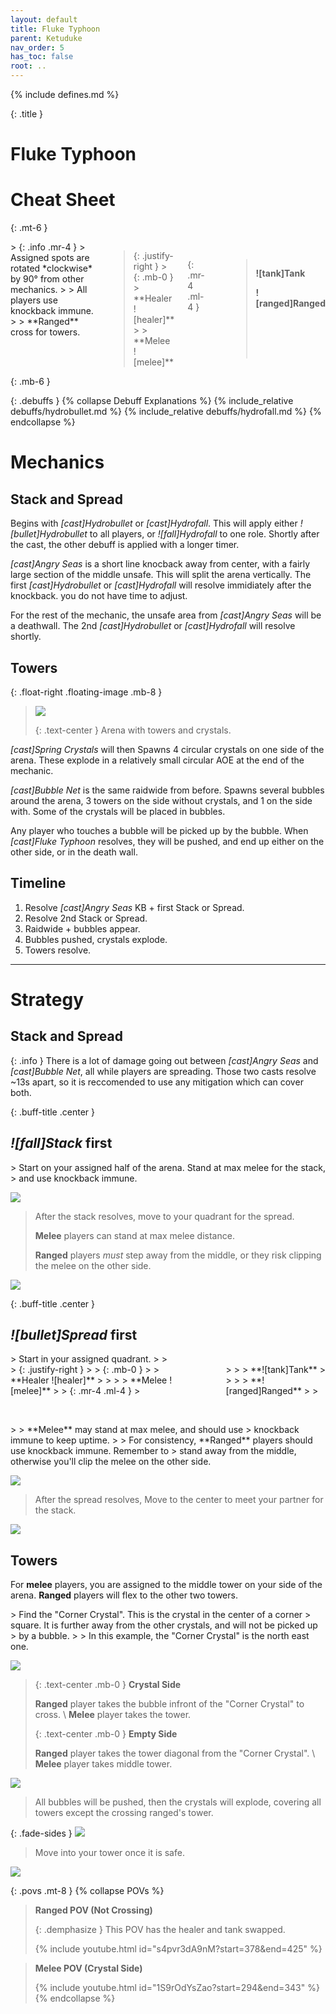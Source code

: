 ```yaml
---
layout: default
title: Fluke Typhoon
parent: Ketuduke
nav_order: 5
has_toc: false
root: ..
---
```


{% include defines.md %}

{: .title }
# Fluke Typhoon

# Cheat Sheet

{: .mt-6 }
<div class="columns borders collapse-sm" markdown="1">
> {: .info .mr-4 }
> Assigned spots are rotated *clockwise* by 90° from other mechanics.
>
> All players use knockback immune.
>
> **Ranged** cross for towers.

> <div class="columns positions" markdown="1">
> {: .justify-right }
> > {: .mb-0 }
> > **Healer ![healer]**
> >
> > **Melee ![melee]**
>
> {: .mr-4 .ml-4 }
> <div style="height: 6rem; flex-grow: 0; background-color: deepskyblue"></div>
>
> > **![tank]Tank**
> >
> > **![ranged]Ranged**
>
> </div>
</div>
{: .mb-6 }

{: .debuffs }
{% collapse Debuff Explanations %}
{% include_relative debuffs/hydrobullet.md %}
{% include_relative debuffs/hydrofall.md %}
{% endcollapse %}

# Mechanics

## Stack and Spread

Begins with *[cast]Hydrobullet* or *[cast]Hydrofall*. This will apply either
*![bullet]Hydrobullet* to all players, or *![fall]Hydrofall* to one role.
Shortly after the cast, the other debuff is applied with a longer timer.

*[cast]Angry Seas* is a short line knocback away from center, with a fairly
large section of the middle unsafe. This will split the arena vertically. The
first *[cast]Hydrobullet* or *[cast]Hydrofall* will resolve immidiately after
the knockback. you do not have time to adjust.

For the rest of the mechanic, the unsafe area from *[cast]Angry Seas* will be a
deathwall. The 2nd *[cast]Hydrobullet* or *[cast]Hydrofall* will resolve shortly.

## Towers

{: .float-right .floating-image .mb-8 }
> ![](./arena.png)
>
> {: .text-center }
> Arena with towers and crystals.

*[cast]Spring Crystals* will then Spawns 4 circular crystals on one side of the
arena. These explode in a relatively small circular AOE at the end of the mechanic.

*[cast]Bubble Net* is the same raidwide from before. Spawns several bubbles
around the arena, 3 towers on the side without crystals, and 1 on the side with.
Some of the crystals will be placed in bubbles.

Any player who touches a bubble will be picked up by the bubble. When
*[cast]Fluke Typhoon* resolves, they will be pushed, and end up either on the
other side, or in the death wall.

## Timeline

1. Resolve *[cast]Angry Seas* KB + first Stack or Spread.
2. Resolve 2nd Stack or Spread.
3. Raidwide + bubbles appear.
4. Bubbles pushed, crystals explode.
5. Towers resolve.

-----

# Strategy

## Stack and Spread

{: .info }
There is a lot of damage going out between *[cast]Angry Seas* and
*[cast]Bubble Net*, all while players are spreading. Those two casts resolve
~13s apart, so it is reccomended to use any mitigation which can cover both.

{: .buff-title .center }
## *![fall]Stack* first

<div class="mechanics" markdown="1">
> Start on your assigned half of the arena. Stand at max melee for the stack,
> and use knockback immune.

![](./stack-1.png)

> After the stack resolves, move to your quadrant for the spread.
>
> **Melee** players can stand at max melee distance.
>
> **Ranged** players *must* step away from the middle, or they risk clipping the
> melee on the other side.

![](./stack-2.png)
</div>

{: .buff-title .center }
## *![bullet]Spread* first

<div class="mechanics" markdown="1">
> Start in your assigned quadrant.
>
> <div class="columns positions" markdown="1">
> {: .justify-right }
> > {: .mb-0 }
> > **Healer ![healer]**
> >
> > **Melee ![melee]**
>
> {: .mr-4 .ml-4 }
> <div style="height: 6rem; flex-grow: 0; background-color: deepskyblue"></div>
>
> > **![tank]Tank**
> >
> > **![ranged]Ranged**
>
> </div>
>
> **Melee** may stand at max melee, and should use
> knockback immune to keep uptime.
>
> For consistency, **Ranged** players should use knockback immune. Remember to
> stand away from the middle, otherwise you'll clip the melee on the other side.

![](./spread-1.png)

> After the spread resolves, Move to the center to meet your partner for the
> stack.

![](./spread-2.png)
</div>

## Towers

For **melee** players, you are assigned to the middle tower on your side of the
arena. **Ranged** players will flex to the other two towers.

<div class="mechanics" markdown="1">
> Find the "Corner Crystal". This is the crystal in the center of a corner
> square. It is further away from the other crystals, and will not be picked up
> by a bubble.
>
> In this example, the "Corner Crystal" is the north east one.

![](./towers-1.png)

> {: .text-center .mb-0 }
> **Crystal Side**
>
> **Ranged** player takes the bubble infront of the "Corner Crystal" to cross. \\
> **Melee** player takes the tower.
>
> {: .text-center .mb-0 }
> **Empty Side**
>
> **Ranged** player takes the tower diagonal from the "Corner Crystal". \\
> **Melee** player takes middle tower.

![](./towers-2.png)

> All bubbles will be pushed, then the crystals will explode, covering all
> towers except the crossing ranged's tower.

{: .fade-sides }
![](./towers-3.png)

> Move into your tower once it is safe.

![](./towers-4.png)
</div>

{: .povs .mt-8 }
{% collapse POVs %}
> **Ranged POV (Not Crossing)**
>
> {: .demphasize }
> This POV has the healer and tank swapped.
>
> {% include youtube.html id="s4pvr3dA9nM?start=378&end=425" %}

> **Melee POV (Crystal Side)**
>
> {% include youtube.html id="1S9rOdYsZao?start=294&end=343" %}
{% endcollapse %}
